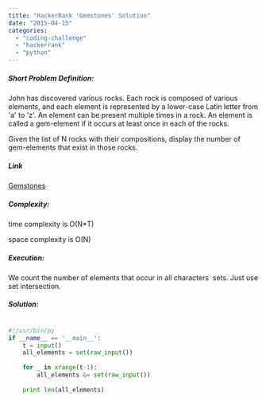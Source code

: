 ```yaml
---
title: "HackerRank 'Gemstones' Solution"
date: "2015-04-15"
categories: 
  - "coding-challenge"
  - "hackerrank"
  - "python"
---
```


##### Short Problem Definition:

John has discovered various rocks. Each rock is composed of various elements, and each element is represented by a lower-case Latin letter from 'a' to 'z'. An element can be present multiple times in a rock. An element is called a gem-element if it occurs at least once in each of the rocks.

Given the list of N rocks with their compositions, display the number of gem-elements that exist in those rocks.

##### Link

[Gemstones](https://www.hackerrank.com/challenges/gem-stones)

##### Complexity:

time complexity is O(N\*T)

space complexity is O(N)

##### Execution:

We count the number of elements that occur in all characters  sets. Just use set intersection.

##### Solution:

```python

#!/usr/bin/py
if __name__ == '__main__':
    t = input()
    all_elements = set(raw_input())
    
    for _ in xrange(t-1):
        all_elements &= set(raw_input())
        
    print len(all_elements)
```
